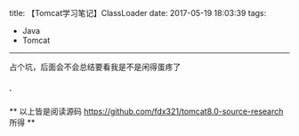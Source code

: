 title: 【Tomcat学习笔记】ClassLoader
date: 2017-05-19 18:03:39
tags:
- Java
- Tomcat
---
占个坑，后面会不会总结要看我是不是闲得蛋疼了

##### .
** 以上皆是阅读源码 https://github.com/fdx321/tomcat8.0-source-research 所得 **
